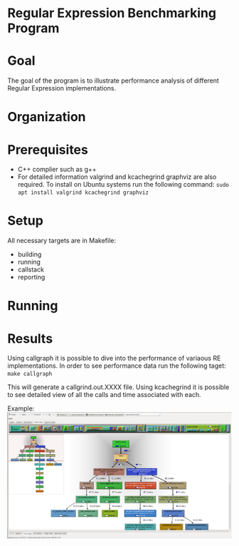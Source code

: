 Regular Expression Benchmarking Program
===

Goal
==

The goal of the program is to illustrate performance analysis of different Regular Expression implementations.


Organization
==

Prerequisites
==
- C++ complier such as g++
- For detailed information valgrind and kcachegrind graphviz are also required.
    To install on Ubuntu systems run the following command:
    `sudo apt install valgrind kcachegrind graphviz` 

Setup
==

All necessary targets are in Makefile:
- building
- running
- callstack 
- reporting

Running
==

Results
==

Using callgraph it is possible to dive into the performance of variaous RE implementations.
In order to see performance data run the following taget:
`make callgraph`

This will generate a callgrind.out.XXXX file. Using kcachegrind it is possible to see detailed view of all the calls
and time associated with each.

Example:
![alt text](https://raw.githubusercontent.com/itigran/re_benchmark/master/doc/callgraph.png?token=ABISCNODJO5PLILXN4DERXK42T6AW "Callgraph")

